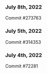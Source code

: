 ### July 8th, 2022

Commit #273763

### July 5th, 2022

Commit #314353


### July 4th, 2022

Commit #72281
